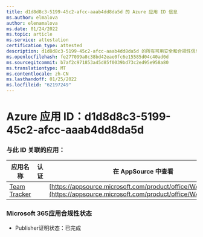 ```yaml
---
title: d1d8d8c3-5199-45c2-afcc-aaab4dd8da5d 的 Azure 应用 ID 信息
ms.author: elmalova
author: elenamalova
ms.date: 01/24/2022
ms.topic: article
ms.service: attestation
certification_type: attested
description: d1d8d8c3-5199-45c2-afcc-aaab4dd8da5d 的所有可用安全和合规性信息。
ms.openlocfilehash: fe277099a8c38bd42eae0fc6e15585d04c40ad0d
ms.sourcegitcommit: b7af2c971853a45d85f0039bd73c2ed95e958a80
ms.translationtype: MT
ms.contentlocale: zh-CN
ms.lasthandoff: 01/25/2022
ms.locfileid: "62197249"
---
```

# <a name="azure-app-id-d1d8d8c3-5199-45c2-afcc-aaab4dd8da5d"></a>Azure 应用 ID：d1d8d8c3-5199-45c2-afcc-aaab4dd8da5d


### <a name="apps-associated-with-this-id"></a>与此 ID 关联的应用：
| **应用名称** | **认证** | **在 AppSource 中查看** |
|--------------|---------------|-----------------------|
| [Team Tracker](https://docs.microsoft.com/microsoft-365-app-certification/forward/WA200003572) |  | [https://appsource.microsoft.com/product/office/WA200003572](https://appsource.microsoft.com/product/office/WA200003572) |

### <a name="microsoft-365-app-compliance-status"></a>Microsoft 365应用合规性状态
- Publisher证明状态：已完成
